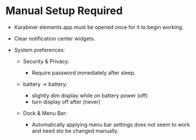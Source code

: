# Manual Setup Required

- Karabiner elements app must be opened once for it to begin working.

- Clear notification center widgets.

- System preferences:
    - Security & Privacy:
        - Require password immediately after sleep.

    - battery -> battery:
        - slightly dim display while on battery power (off)
        - turn display off after (never)

    - Dock & Menu Bar:
        - Automatically applying menu bar settings does not seem to work and need sto be changed manually.

